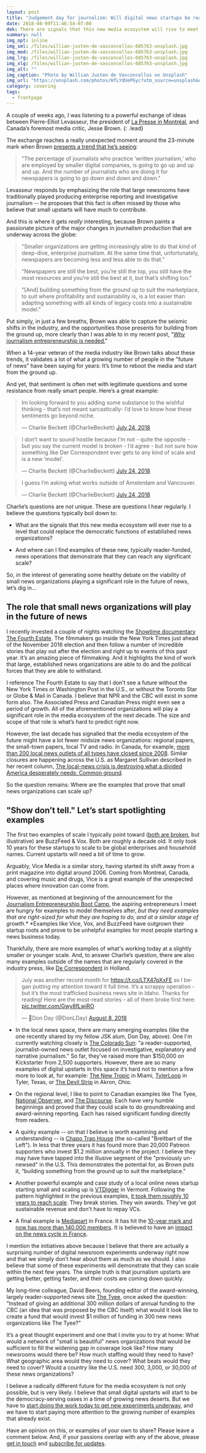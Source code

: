 ```yaml
---
layout: post
title: "Judgement day for journalism: Will digital news startups be ready to face the challenge?"
date: 2018-08-09T11:46:54-07:00
dek: There are signals that this new media ecosystem will rise to meet the needs of our democracy
summary: null
img_opt: inline
img_sml: /files/willian-justen-de-vasconcellos-685763-unsplash.jpg
img_med: /files/willian-justen-de-vasconcellos-685763-unsplash.jpg
img_lrg: /files/willian-justen-de-vasconcellos-685763-unsplash.jpg
img_xlg: /files/willian-justen-de-vasconcellos-685763-unsplash.jpg
img_alt: ""
img_caption: "Photo by Willian Justen de Vasconcellos on Unsplash"
img_url: "https://unsplash.com/photos/HfLYdUePGyc?utm_source=unsplash&utm_medium=referral&utm_content=creditCopyText"
category: covering
tags: 
  - frontpage
---
```


A couple of weeks ago, I was listening to a powerful exchange of ideas between Pierre-Elliot Levasseur, the president of [La Presse in Montréal](https://en.wikipedia.org/wiki/La_Presse_(Canadian_newspaper)), and Canada’s foremost media critic, Jesse Brown.
{: .lead}

The exchange reaches a really unexpected moment around the 23-minute mark when Brown [presents a trend that he’s seeing](https://podverse.fm/clips/Fp8caXuKm):

> "The percentage of journalists who practice ‘written journalism,’ who are employed by smaller digital companies, is going to go up and up and up. And the number of journalists who are doing it for newspapers is going to go down and down and down."

Levasseur responds by emphasizing the role that large newsrooms have traditionally played producing enterprise reporting and investigative journalism -- he proposes that this fact is often missed by those who believe that small upstarts will have much to contribute.

And this is where it gets *really* interesting, because Brown paints a passionate picture of the major changes in journalism production that are underway across the globe:

> "Smaller organizations are getting increasingly able to do that kind of deep-dive, enterprise journalism. At the same time that, unfortunately, newspapers are becoming less and less able to do that." 

> "Newspapers are still the best, you’re still the top, you still have the most resources and you’re still the best at it, but that’s shifting too."

> "[And] building something from the ground up to suit the marketplace, to suit where profitability and sustainability is, is a lot easier than adapting something with all kinds of legacy costs into a sustainable model."

Put simply, in just a few breaths, Brown was able to capture the seismic shifts in the industry, and the opportunities those presents for building from the ground up, more clearly than I was able to in my recent post, "[Why journalism entrepreneurship is needed.](https://medium.com/@phillipadsmith/why-journalism-entrepreneurship-is-needed-4e0d54858bde)"  

When a 14-year veteran of the media industry like Brown talks about these trends, it validates a lot of what a growing number of people in the "future of news" have been saying for years: It’s time to reboot the media and start from the ground up.

And yet, that sentiment is often met with legitimate questions and some resistance from really smart people. Here’s a great example: 

<blockquote class="twitter-tweet" data-lang="en"><p lang="en" dir="ltr">Im looking forward to you adding some substance to the wishful thinking - that’s not meant sarcastically- I’d love to know how these sentiments go beyond niche.</p>&mdash; Charlie Beckett (@CharlieBeckett) <a href="https://twitter.com/CharlieBeckett/status/1021898239321235457?ref_src=twsrc%5Etfw">July 24, 2018</a></blockquote>
<script async src="https://platform.twitter.com/widgets.js" charset="utf-8"></script>

<blockquote class="twitter-tweet" data-lang="en"><p lang="en" dir="ltr">I don’t want to sound hostile because I’m not - quite the opposite - but you say the current model is broken - I’d agree - but not sure how something like Der Correspondent ever gets to any kind of scale and is a new ‘model’.</p>&mdash; Charlie Beckett (@CharlieBeckett) <a href="https://twitter.com/CharlieBeckett/status/1021901257521463296?ref_src=twsrc%5Etfw">July 24, 2018</a></blockquote>
<script async src="https://platform.twitter.com/widgets.js" charset="utf-8"></script>

<blockquote class="twitter-tweet" data-conversation="none" data-lang="en"><p lang="en" dir="ltr">I guess I’m asking what works outside of Amsterdam and Vancouver.</p>&mdash; Charlie Beckett (@CharlieBeckett) <a href="https://twitter.com/CharlieBeckett/status/1021901766282096640?ref_src=twsrc%5Etfw">July 24, 2018</a></blockquote>
<script async src="https://platform.twitter.com/widgets.js" charset="utf-8"></script>


Charlie’s questions are not unique. These are questions I hear regularly. I believe the questions typically boil down to:

* What are the signals that this new media ecosystem will ever rise to a level that could replace the democratic functions of established news organizations? 

* And where can I find examples of these new, typically reader-funded, news operations that demonstrate that they can reach any significant scale?

So, in the interest of generating some healthy debate on the viability of small news organizations playing a significant role in the future of news, let’s dig in…

## The role that small news organizations will play in the future of news

I recently invested a couple of nights watching the [Showtime documentary The Fourth Estate](http://www.sho.com/the-fourth-estate). The filmmakers go inside the New York Times just ahead of the November 2016 election and then follow a number of incredible stories that play out after the election and right up to events of this past year. It’s an amazing piece of filmmaking. And it highlights the kind of work that large, established news organizations are able to do and the political forces that they are able to withstand.

I reference The Fourth Estate to say that I don’t see a future without the New York Times or Washington Post in the U.S., or without the Toronto Star or Globe & Mail in Canada. I believe that NPR and the CBC will exist in some form also. The Associated Press and Canadian Press might even see a period of growth. All of the aforementioned organizations will play a significant role in the media ecosystem of the next decade. The size and scope of that role is what’s hard to predict right now.

However, the last decade has signalled that the media ecosystem of the future might have a lot fewer midsize news organizations: regional papers, the small-town papers, local TV and radio. In Canada, for example, [more than 200 local news outlets of all types have closed since 2008](https://theconversation.com/how-ottawa-should-spend-its-50-million-to-support-local-news-93902). Similar closures are happening across the U.S. as Margaret Sullivan described in her recent column, [The local-news crisis is destroying what a divided America desperately needs: Common ground](https://www.washingtonpost.com/lifestyle/style/the-local-news-crisis-is-destroying-what-a-divided-america-desperately-needs-common-ground/2018/08/03/d654d5a8-9711-11e8-810c-5fa705927d54_story.html?utm_term=.f4b8f8ec9de7).

So the question remains: Where are the examples that prove that small news organizations can scale up?

## "Show don’t tell." Let’s start spotlighting examples

The first two examples of scale I typically point toward ([both are broken](https://medium.com/@phillipadsmith/why-journalism-entrepreneurship-is-needed-4e0d54858bde), but illustrative) are BuzzFeed & Vox. Both are roughly a decade old. It only took 10 years for these startups to scale to be global enterprises and household names. Current upstarts will need a bit of time to grow.

Arguably, Vice Media is a similar story, having started its shift away from a print magazine into digital around 2006. Coming from Montreal, Canada, and covering music and drugs, Vice is a great example of the unexpected places where innovation can come from. 

However, as mentioned at beginning of the announcement for the [Journalism Entrepreneurship Boot Camp](https://medium.com/@phillipadsmith/announcing-a-new-journalism-entrepreneurship-bootcamp-lets-reboot-the-media-together-3281a1863451), the aspiring entrepreneurs I meet are hungry for examples to model themselves after, *but they need examples that are right-sized for what they are hoping to do, and at a similar stage of growth*.* *Examples like Vice, Vox, and BuzzFeed have outgrown their startup roots and prove to be unhelpful examples for most people starting a news business today.

Thankfully, there are more examples of what's working today at a slightly smaller or younger scale. And, to answer Charlie’s question, there are also many examples outside of the names that are regularly covered in the industry press, like [De Correspondent](https://decorrespondent.nl/) in Holland. 

<blockquote class="twitter-tweet" data-cards="hidden" data-lang="en"><p lang="en" dir="ltr">July was another record month for <a href="https://t.co/LTX47pXxFE">https://t.co/LTX47pXxFE</a> as I began putting my attention toward it full time. It’s a scrappy operation - but it’s the most trafficked business news site in Idaho. Thanks for reading! Here are the most-read stories - all of them broke first here: <a href="https://t.co/Gwy8fLwjRO">pic.twitter.com/Gwy8fLwjRO</a></p>&mdash; 🔆Don Day (@DonLDay) <a href="https://twitter.com/DonLDay/status/1027249516439687169?ref_src=twsrc%5Etfw">August 8, 2018</a></blockquote>
<script async src="https://platform.twitter.com/widgets.js" charset="utf-8"></script>


* In the local news space, there are many emerging examples (like the one recently shared by my fellow JSK alum, Don Day, above). One I'm currently watching closely is [The Colorado Sun](https://www.kickstarter.com/projects/873054240/the-colorado-sun?ref=email): "a reader-supported, journalist-owned news outlet focused on investigative, explanatory and narrative journalism." So far, they’ve raised more than $150,000 on Kickstarter from 2,500 supporters. However, there are so many examples of digital upstarts in this space it’s hard not to mention a few more to look at, for example: [The New Tropic](https://thenewtropic.com/) in Miami, [TylerLoop](https://thetylerloop.com/) in Tyler, Texas, or [The Devil Strip](http://thedevilstrip.com/) in Akron, Ohio.

* On the regional level, I like to point to Canadian examples like The Tyee, [National Observer](https://www.nationalobserver.com/), and [The Discourse](https://www.thediscourse.ca/). Each have very humble beginnings and proved that they could scale to do groundbreaking and award-winning reporting. Each has raised significant funding directly from readers.

* A quirky example -- on that I believe is worth examining and understanding -- is [Chapo Trap House](https://www.patreon.com/chapotraphouse) (the so-called "Breitbart of the Left"). In less that three years it has found more than 20,000 Patreon supporters who invest $1.2 million annually in the project. I believe they may have have tapped into the illusive segment of the "previously un-newsed" in the U.S. This demonstrates the potential for, as Brown puts it, “building something from the ground up to suit the marketplace."

* Another powerful example and case study of a local online news startup starting small and scaling up is [VTDigger](https://vtdigger.org/) in Vermont. Following the pattern highlighted in the previous examples, [it took them roughly 10 years to reach scale](https://shorensteincenter.org/vtdigger-case-study/). They break stories. They win awards. They've got sustainable revenue and don't have to repay VCs.

* A final example is [Mediapart](https://www.mediapart.fr/) in France. It has hit the [10-year mark and now has more than 140,000 members](https://medium.com/global-editors-network/after-10-years-could-french-independent-publisher-mediapart-be-a-model-for-the-whole-news-e88bd04f31e1). It is believed to have an [impact on the news cycle in France](https://www.theguardian.com/world/2018/mar/16/how-pioneering-mediapart-has-set-the-french-news-agenda).

I mention the initiatives above because I believe that there are actually a surprising number of digital newsroom experiments underway right now and that we simply don’t hear about them as much as we should. I also believe that some of these experiments will demonstrate that they can scale within the next few years. The simple truth is that journalism upstarts are getting better, getting faster, and their costs are coming down quickly.

My long-time colleague, David Beers, founding editor of the award-winning, largely reader-supported news site [The Tyee](https://thetyee.ca/), once asked the question: "Instead of giving an additional 300 million dollars of annual funding to the CBC (an idea that was proposed by the CBC itself) what would it look like to create a fund that would invest $1 million of funding in 300 new news organizations like The Tyee?"

It’s a great thought experiment and one that I invite you to try at home: What would a network of "small is beautiful" news organizations that would be sufficient to fill the widening gap in coverage look like? How many newsrooms would there be? How much staffing would they need to have? What geographic area would they need to cover? What beats would they need to cover? Would a country like the U.S. need 300, 3,000, or 30,000 of these news organizations? 

I believe a radically different future for the media ecosystem is not only possible, but is very likely. I believe that small digital upstarts will start to be the democracy-serving oases in a time of growing news deserts.  But we have to [start doing the work today to get new experiments underway](https://medium.com/@phillipadsmith/announcing-a-new-journalism-entrepreneurship-bootcamp-lets-reboot-the-media-together-3281a1863451), and we have to start paying more attention to the growing number of examples that already exist.

Have an opinion on this, or examples of your own to share? Please leave a comment below. And, if your passions overlap with any of the above, please [get in touch](https://phillipadsmith.com/about/#contact) and [subscribe for ](https://phillipadsmith.com/dispatches/)[updates](https://phillipadsmith.com/dispatches/). 
